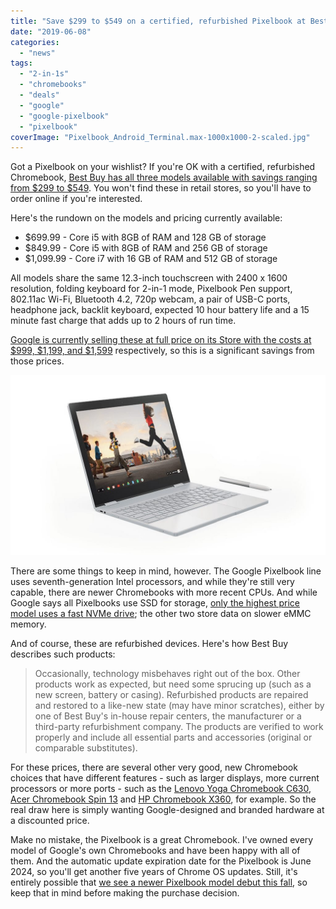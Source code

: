 ```yaml
---
title: "Save $299 to $549 on a certified, refurbished Pixelbook at Best Buy"
date: "2019-06-08"
categories: 
  - "news"
tags: 
  - "2-in-1s"
  - "chromebooks"
  - "deals"
  - "google"
  - "google-pixelbook"
  - "pixelbook"
coverImage: "Pixelbook_Android_Terminal.max-1000x1000-2-scaled.jpg"
---
```


Got a Pixelbook on your wishlist? If you're OK with a certified, refurbished Chromebook, [Best Buy has all three models available with savings ranging from $299 to $549](https://www.bestbuy.com/site/searchpage.jsp?st=refurbished+pixelbook&_dyncharset=UTF-8&id=pcat17071&type=page&sc=Global&cp=1&nrp=&sp=&qp=&list=n&af=true&iht=y&usc=All+Categories&ks=960&keys=keys). You won't find these in retail stores, so you'll have to order online if you're interested.

Here's the rundown on the models and pricing currently available:

- $699.99 - Core i5 with 8GB of RAM and 128 GB of storage
- $849.99 - Core i5 with 8GB of RAM and 256 GB of storage
- $1,099.99 - Core i7 with 16 GB of RAM and 512 GB of storage

All models share the same 12.3-inch touchscreen with 2400 x 1600 resolution, folding keyboard for 2-in-1 mode, Pixelbook Pen support, 802.11ac Wi-Fi, Bluetooth 4.2, 720p webcam, a pair of USB-C ports, headphone jack, backlit keyboard, expected 10 hour battery life and a 15 minute fast charge that adds up to 2 hours of run time.

[Google is currently selling these at full price on its Store with the costs at $999, $1,199, and $1,599](https://store.google.com/config/google_pixelbook) respectively, so this is a significant savings from those prices.

![Pixelbook angled](images/Pixelbook-angled-1024x584-1.jpg)

There are some things to keep in mind, however. The Google Pixelbook line uses seventh-generation Intel processors, and while they're still very capable, there are newer Chromebooks with more recent CPUs. And while Google says all Pixelbooks use SSD for storage, [only the highest price model uses a fast NVMe drive](https://www.aboutchromebooks.com/news/pixelbook-emmc-or-ssd-storage/); the other two store data on slower eMMC memory.

And of course, these are refurbished devices. Here's how Best Buy describes such products:

> Occasionally, technology misbehaves right out of the box. Other products work as expected, but need some sprucing up (such as a new screen, battery or casing). Refurbished products are repaired and restored to a like-new state (may have minor scratches), either by one of Best Buy's in-house repair centers, the manufacturer or a third-party refurbishment company. The products are verified to work properly and include all essential parts and accessories (original or comparable substitutes).

For these prices, there are several other very good, new Chromebook choices that have different features - such as larger displays, more current processors or more ports - such as the [Lenovo Yoga Chromebook C630](https://www.aboutchromebooks.com/news/lenovo-yoga-chromebook-c630-price-availability-4k/), [Acer Chromebook Spin 13](https://www.aboutchromebooks.com/reviews/acer-chromebook-spin-13-review-vs-pixelbook/) and [HP Chromebook X360](https://www.aboutchromebooks.com/news/hp-chromebook-x360-release-date-price-specs/), for example. So the real draw here is simply wanting Google-designed and branded hardware at a discounted price.

Make no mistake, the Pixelbook is a great Chromebook. I've owned every model of Google's own Chromebooks and have been happy with all of them. And the automatic update expiration date for the Pixelbook is June 2024, so you'll get another five years of Chrome OS updates. Still, it's entirely possible that [we see a newer Pixelbook model debut this fall](https://www.aboutchromebooks.com/news/pixelbook-2-benchmarks-8th-gen-intel-gpu-specifications-release-date/), so keep that in mind before making the purchase decision.
